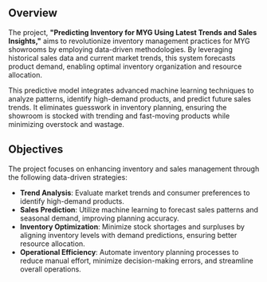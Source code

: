## Overview

The project, **"Predicting Inventory for MYG Using Latest Trends and Sales Insights,"** aims to revolutionize inventory management practices for MYG showrooms by employing data-driven methodologies. By leveraging historical sales data and current market trends, this system forecasts product demand, enabling optimal inventory organization and resource allocation.

This predictive model integrates advanced machine learning techniques to analyze patterns, identify high-demand products, and predict future sales trends. It eliminates guesswork in inventory planning, ensuring the showroom is stocked with trending and fast-moving products while minimizing overstock and wastage.

## Objectives

The project focuses on enhancing inventory and sales management through the following data-driven strategies:

- **Trend Analysis**: Evaluate market trends and consumer preferences to identify high-demand products.
- **Sales Prediction**: Utilize machine learning to forecast sales patterns and seasonal demand, improving planning accuracy.
- **Inventory Optimization**: Minimize stock shortages and surpluses by aligning inventory levels with demand predictions, ensuring better resource allocation.
- **Operational Efficiency**: Automate inventory planning processes to reduce manual effort, minimize decision-making errors, and streamline overall operations.
